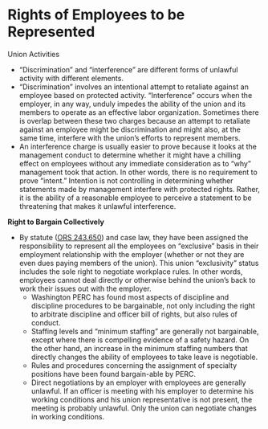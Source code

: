 # Rights of Employees to be Represented

Union Activities

* “Discrimination” and “interference” are different forms of unlawful activity with different elements.
* “Discrimination” involves an intentional attempt to retaliate against an employee based on protected activity. “Interference” occurs when the employer, in any way, unduly impedes the ability of the union and its members to operate as an effective labor organization. Sometimes there is overlap between these two charges because an attempt to retaliate against an employee might be discrimination and might also, at the same time, interfere with the union’s efforts to represent members.
* An interference charge is usually easier to prove because it looks at the management conduct to determine whether it might have a chilling effect on employees without any immediate consideration as to “why” management took that action. In other words, there is no requirement to prove “intent.” Intention is not controlling in determining whether statements made by management interfere with protected rights. Rather, it is the ability of a reasonable employee to perceive a statement to be threatening that makes it unlawful interference.

**Right to Bargain Collectively**

* By statute \([ORS 243.650](https://github.com/agsang84/SnakePit/tree/81c447b7caf3f3aa3b2cfed6ec4e4268945f4858/laws-and-rules/ors/ors-243.650)\) and case law, they have been assigned the responsibility to represent all the employees on “exclusive” basis in their employment relationship with the employer \(whether or not they are even dues paying members of the union\). This union “exclusivity” status includes the sole right to negotiate workplace rules. In other words, employees cannot deal directly or otherwise behind the union’s back to work their issues out with the employer.
  * Washington PERC has found most aspects of discipline and discipline procedures to be bargainable, not only including the right to arbitrate discipline and officer bill of rights, but also rules of conduct.
  * Staffing levels and “minimum staffing” are generally not bargainable, except where there is compelling evidence of a safety hazard. On the other hand, an increase in the minimum staffing numbers that directly changes the ability of employees to take leave is negotiable.
  * Rules and procedures concerning the assignment of specialty positions have been found bargain-able by PERC.
  * Direct negotiations by an employer with employees are generally unlawful. If an officer is meeting with his employer to determine his working conditions and his union representative is not present, the meeting is probably unlawful. Only the union can negotiate changes in working conditions.

